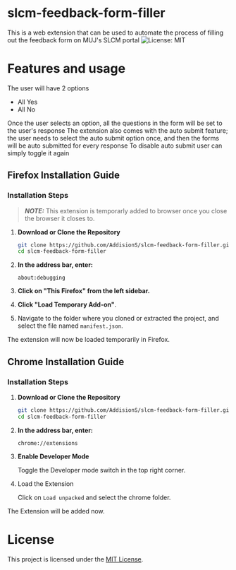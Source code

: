 # slcm-feedback-form-filler
This is a web extension that can be used to automate the process of filling out the feedback form on MUJ's SLCM portal
![License: MIT](https://img.shields.io/badge/License-MIT-yellow.svg)

# Features and usage
The user will have 2 options 
  - All Yes
  - All No

Once the user selects an option, all the questions in the form will be set to the user's response 
The extension also comes with the auto submit feature; the user needs to select the auto submit option once, and then the forms will be auto submitted for every response
To disable auto submit user can simply toggle it again

## Firefox Installation Guide

### Installation Steps
> **_NOTE:_**  This extension is temporarly added to browser once you close the browser it closes to.

1. **Download or Clone the Repository**

   ```bash
   git clone https://github.com/AddisionS/slcm-feedback-form-filler.git
   cd slcm-feedback-form-filler 
   ```
2. **In the address bar, enter:**
    ```
    about:debugging
    ```
3. **Click on "This Firefox" from the left sidebar.**

4. **Click "Load Temporary Add-on"**.

5. Navigate to the folder where you cloned or extracted the project, and select the file named `manifest.json`.

The extension will now be loaded temporarily in Firefox.


## Chrome Installation Guide

### Installation Steps


1. **Download or Clone the Repository**

   ```bash
   git clone https://github.com/AddisionS/slcm-feedback-form-filler.git
   cd slcm-feedback-form-filler 
   ```
2. **In the address bar, enter:**
    ```
    chrome://extensions
    ```
3. **Enable Developer Mode**

    Toggle the Developer mode switch in the top right corner.

4. Load the Extension

    Click on `Load unpacked` and select the chrome folder.

The Extension will be added now.
# License 
This project is licensed under the [MIT License](LICENSE).
